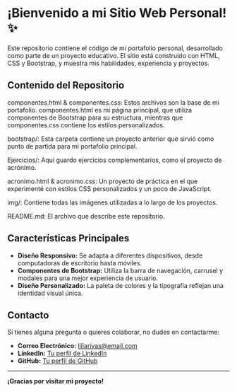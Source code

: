 # ¡Bienvenido a mi Sitio Web Personal! ✨

Este repositorio contiene el código de mi portafolio personal, desarrollado como parte de un proyecto educativo. El sitio está construido con HTML, CSS y Bootstrap, y muestra mis habilidades, experiencia y proyectos.

## Contenido del Repositorio

componentes.html & componentes.css: Estos archivos son la base de mi portafolio. componentes.html es mi página principal, que utiliza componentes de Bootstrap para su estructura, mientras que componentes.css contiene los estilos personalizados.

bootstrap/: Esta carpeta contiene un proyecto anterior que sirvió como punto de partida para mi portafolio principal.

Ejercicios/: Aquí guardo ejercicios complementarios, como el proyecto de acrónimo.

acronimo.html & acronimo.css: Un proyecto de práctica en el que experimenté con estilos CSS personalizados y un poco de JavaScript.

img/: Contiene todas las imágenes utilizadas a lo largo de los proyectos.

README.md: El archivo que describe este repositorio.

## Características Principales

* **Diseño Responsivo:** Se adapta a diferentes dispositivos, desde computadoras de escritorio hasta móviles.
* **Componentes de Bootstrap:** Utiliza la barra de navegación, carrusel y modales para una mejor experiencia de usuario.
* **Diseño Personalizado:** La paleta de colores y la tipografía reflejan una identidad visual única.

## Contacto

Si tienes alguna pregunta o quieres colaborar, no dudes en contactarme:

* **Correo Electrónico:** liliarivas@email.com
* **LinkedIn:** [Tu perfil de LinkedIn](https://www.linkedin.com/in/tuperfil)
* **GitHub:** [Tu perfil de GitHub](https://github.com/TuPerfil)

---

**¡Gracias por visitar mi proyecto!**
